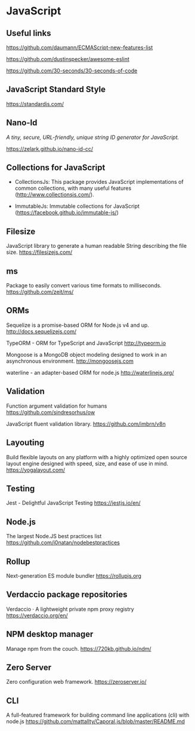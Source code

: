 # JavaScript #

## Useful links ##

<https://github.com/daumann/ECMAScript-new-features-list>

<https://github.com/dustinspecker/awesome-eslint>

<https://github.com/30-seconds/30-seconds-of-code>

## JavaScript Standard Style ##
https://standardjs.com/

## Nano-Id ##

_A tiny, secure, URL-friendly, unique string ID generator for JavaScript._

https://zelark.github.io/nano-id-cc/

## Collections for JavaScript ##

- CollectionsJs: This package provides JavaScript implementations of common collections, with many useful features (http://www.collectionsjs.com/).

- ImmutableJs: Immutable collections for JavaScript (https://facebook.github.io/immutable-js/)

## Filesize ##

JavaScript library to generate a human readable String describing the file size.
<https://filesizejs.com/>

## ms ##
Package to easily convert various time formats to milliseconds.
<https://github.com/zeit/ms/>

## ORMs ##

Sequelize is a promise-based ORM for Node.js v4 and up.
<http://docs.sequelizejs.com/>

TypeORM - ORM for TypeScript and JavaScript
<http://typeorm.io>

Mongoose is a MongoDB object modeling designed to work in an asynchronous environment. 
<http://mongoosejs.com>

waterline - an adapter-based ORM for node.js
<http://waterlinejs.org/>

## Validation ##

Function argument validation for humans
<https://github.com/sindresorhus/ow>

JavaScript fluent validation library.
<https://github.com/imbrn/v8n>

## Layouting ##

Build flexible layouts on any platform with a highly optimized open source layout engine designed with speed, size, and ease of use in mind.
<https://yogalayout.com/>

## Testing ##

Jest - Delightful JavaScript Testing
<https://jestjs.io/en/>

## Node.js ##

The largest Node.JS best practices list
<https://github.com/i0natan/nodebestpractices>

## Rollup ##

Next-generation ES module bundler
<https://rollupjs.org>

## Verdaccio package repositories ##

Verdaccio · A lightweight private npm proxy registry
<https://verdaccio.org/en/>

## NPM desktop manager ##

Manage npm from the couch.
<https://720kb.github.io/ndm/>

## Zero Server ##

Zero configuration web framework.
<https://zeroserver.io/>

## CLI ##

A full-featured framework for building command line applications (cli) with node.js
<https://github.com/mattallty/Caporal.js/blob/master/README.md>
